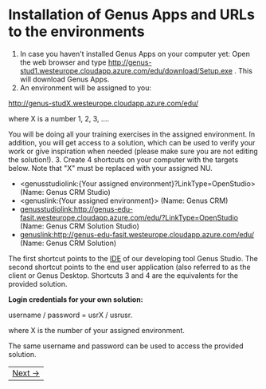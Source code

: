 # Installation of Genus Apps and URLs to the environments

1. In case you haven't installed Genus Apps on your computer yet: Open the web browser and type http://genus-stud1.westeurope.cloudapp.azure.com/edu/download/Setup.exe . This will download Genus Apps.
2. An environment will be assigned to you:
    
  http://genus-studX.westeurope.cloudapp.azure.com/edu/
  
  where X is a number 1, 2, 3, ....
    
   You will be doing all your training exercises in the assigned environment. In addition, you will get access to a solution, which can be used to verify your work or give inspiration when needed (please make sure you are not editing the solution!).
3. Create 4 shortcuts on your computer with the targets below. Note that "X" must be replaced with your assigned NU.

   * <genusstudiolink:{Your assigned environment}?LinkType=OpenStudio> 
     (Name: Genus CRM Studio)
   * <genuslink:{Your assigned environment}> 
     (Name: Genus CRM)
   * <genusstudiolink:http://genus-edu-fasit.westeurope.cloudapp.azure.com/edu/?LinkType=OpenStudio> 
     (Name: Genus CRM Solution Studio)
   * <genuslink:http://genus-edu-fasit.westeurope.cloudapp.azure.com/edu/> 
     (Name: Genus CRM Solution)

   The first shortcut points to the [IDE](https://en.wikipedia.org/wiki/Integrated_development_environment) of our developing tool Genus    Studio. The second shortcut points to the end user application (also referred to as the client or Genus Desktop. Shortcuts 3 and 4 are the equivalents for the provided solution.

**Login credentials for your own solution:**

username / password = usrX / usrusr.

where X is the number of your assigned environment.

The same username and password can be used to access the provided solution.

<table>
   <tr><td align="right"><a href="installation-of-genus-app-platform.md">Next -></a></td></tr>
</table>
